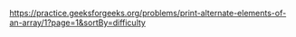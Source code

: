 https://practice.geeksforgeeks.org/problems/print-alternate-elements-of-an-array/1?page=1&sortBy=difficulty